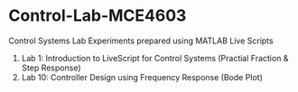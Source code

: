 # Control-Lab-MCE4603
Control Systems Lab Experiments prepared using MATLAB Live Scripts

1. Lab 1: Introduction to LiveScript for Control Systems (Practial Fraction & Step Response)
2. Lab 10: Controller Design using Frequency Response (Bode Plot)
